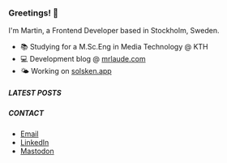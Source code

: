 ### Greetings! 👋

I'm Martin, a Frontend Developer based in Stockholm, Sweden.

* 📚 Studying for a M.Sc.Eng in Media Technology @ KTH
* 💻 Development blog @ [mrlaude.com](https://mrlaude.com)
* 🌤️ Working on [solsken.app](https://solsken.app)

##### LATEST POSTS
<!-- BLOG-POST-LIST:START -->
<!-- BLOG-POST-LIST:END -->

##### CONTACT
* [Email](mailto:contact@mrlaude.com)
* [LinkedIn](https://www.linkedin.com/in/martinryberglaude/)
* [Mastodon](https://mastodon.green/@mrlaude)
